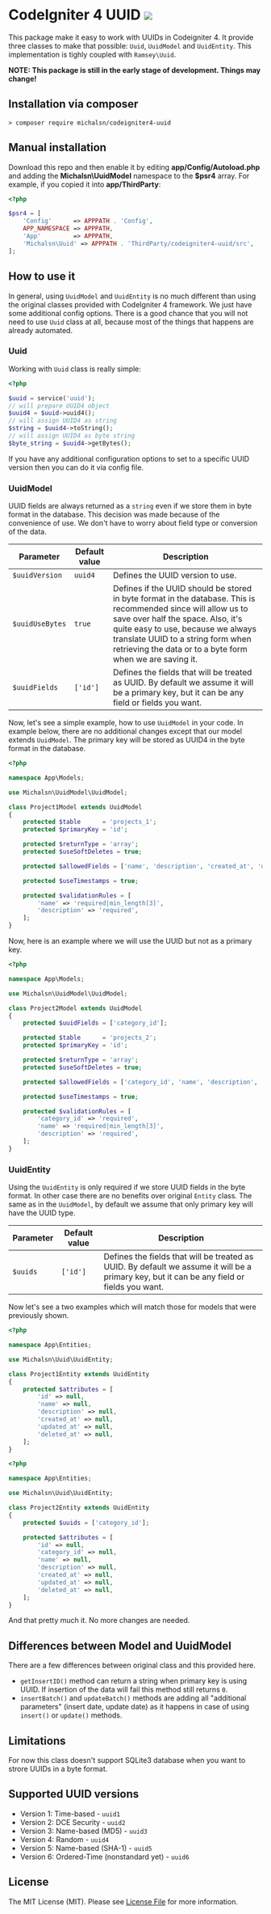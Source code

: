 # CodeIgniter 4 UUID [![](https://github.com/michalsn/codeigniter4-uuid/workflows/PHP%20Tests/badge.svg)](https://github.com/michalsn/codeigniter4-uuid/actions?query=workflow%3A%22PHP+Tests%22)

This package make it easy to work with UUIDs in Codeigniter 4. It provide three classes to make that possible: `Uuid`, `UuidModel` and `UuidEntity`. This implementation is tighly coupled with `Ramsey\Uuid`.

**NOTE: This package is still in the early stage of development. Things may change!**

## Installation via composer

    > composer require michalsn/codeigniter4-uuid

## Manual installation

Download this repo and then enable it by editing **app/Config/Autoload.php** and adding the **Michalsn\UuidModel**
namespace to the **$psr4** array. For example, if you copied it into **app/ThirdParty**:

```php
<?php

$psr4 = [
    'Config'      => APPPATH . 'Config',
    APP_NAMESPACE => APPPATH,
    'App'         => APPPATH,
    'Michalsn\Uuid' => APPPATH . 'ThirdParty/codeigniter4-uuid/src',
];
```

## How to use it

In general, using `UuidModel` and `UuidEntity` is no much different than using the original classes provided with CodeIgniter 4 framework. We just have some additional config options. There is a good chance that you will not need to use `Uuid` class at all, because most of the things that happens are already automated.

### Uuid

Working with `Uuid` class is really simple:

```php
<?php

$uuid = service('uuid');
// will prepare UUID4 object
$uuid4 = $uuid->uuid4();
// will assign UUID4 as string
$string = $uuid4->toString();
// will assign UUID4 as byte string
$byte_string = $uuid4->getBytes();
```

If you have any additional configuration options to set to a specific UUID version then you can do it via config file.

### UuidModel

UUID fields are always returned as a `string` even if we store them in byte format in the database. This decision was made because of the convenience of use. We don't have to worry about field type or conversion of the data.

Parameter | Default value | Description
--------- | ------------- | -----------
`$uuidVersion` | `uuid4` | Defines the UUID version to use.
`$uuidUseBytes` | `true` | Defines if the UUID should be stored in byte format in the database. This is recommended since will allow us to save over half the space. Also, it's quite easy to use, because we always translate UUID to a string form when retrieving the data or to a byte form when we are saving it.
`$uuidFields` | `['id']` | Defines the fields that will be treated as UUID. By default we assume it will be a primary key, but it can be any field or fields you want.

Now, let's see a simple example, how to use `UuidModel` in your code. In example below, there are no additional changes except that our model extends `UuidModel`. The primary key will be stored as UUID4 in the byte format in the database.

```php
<?php

namespace App\Models;

use Michalsn\UuidModel\UuidModel;

class Project1Model extends UuidModel
{
    protected $table      = 'projects_1';
    protected $primaryKey = 'id';

    protected $returnType = 'array';
    protected $useSoftDeletes = true;

    protected $allowedFields = ['name', 'description', 'created_at', 'updated_at', 'deleted_at'];

    protected $useTimestamps = true;

    protected $validationRules = [
        'name' => 'required|min_length[3]',
        'description' => 'required',
    ];
}

```

Now, here is an example where we will use the UUID but not as a primary key.

```php
<?php

namespace App\Models;

use Michalsn\UuidModel\UuidModel;

class Project2Model extends UuidModel
{
    protected $uuidFields = ['category_id'];

    protected $table      = 'projects_2';
    protected $primaryKey = 'id';

    protected $returnType = 'array';
    protected $useSoftDeletes = true;

    protected $allowedFields = ['category_id', 'name', 'description', 'created_at', 'updated_at', 'deleted_at'];

    protected $useTimestamps = true;

    protected $validationRules = [
        'category_id' => 'required',
        'name' => 'required|min_length[3]',
        'description' => 'required',
    ];
}

```

### UuidEntity

Using the `UuidEntity` is only required if we store UUID fields in the byte format. In other case there are no benefits over original `Entity` class. The same as in the `UuidModel`, by default we assume that only primary key will have the UUID type.

Parameter | Default value | Description
--------- | ------------- | -----------
`$uuids` | `['id']` | Defines the fields that will be treated as UUID. By default we assume it will be a primary key, but it can be any field or fields you want.

Now let's see a two examples which will match those for models that were previously shown.

```php
<?php

namespace App\Entities;

use Michalsn\Uuid\UuidEntity;

class Project1Entity extends UuidEntity
{
    protected $attributes = [
        'id' => null,
        'name' => null,
        'description' => null,
        'created_at' => null,
        'updated_at' => null,
        'deleted_at' => null,
    ];
}
```

```php
<?php

namespace App\Entities;

use Michalsn\Uuid\UuidEntity;

class Project2Entity extends UuidEntity
{
    protected $uuids = ['category_id'];

    protected $attributes = [
        'id' => null,
        'category_id' => null,
        'name' => null,
        'description' => null,
        'created_at' => null,
        'updated_at' => null,
        'deleted_at' => null,
    ];
}
```

And that pretty much it. No more changes are needed.

## Differences between Model and UuidModel

There are a few differences between original class and this provided here. 

* `getInsertID()` method can return a string when primary key is using UUID. If insertion of the data will fail this method still returns `0`.
* `insertBatch()` and `updateBatch()` methods are adding all "additional parameters" (insert date, update date) as it happens in case of using `insert()` or `update()` methods.

## Limitations

For now this class doesn't support SQLite3 database when you want to strore UUIDs in a byte format.

## Supported UUID versions

* Version 1: Time-based - `uuid1`
* Version 2: DCE Security - `uuid2`
* Version 3: Name-based (MD5) - `uuid3`
* Version 4: Random - `uuid4`
* Version 5: Name-based (SHA-1) - `uuid5`
* Version 6: Ordered-Time (nonstandard yet) - `uuid6`

## License

The MIT License (MIT). Please see [License File](LICENSE) for more information.